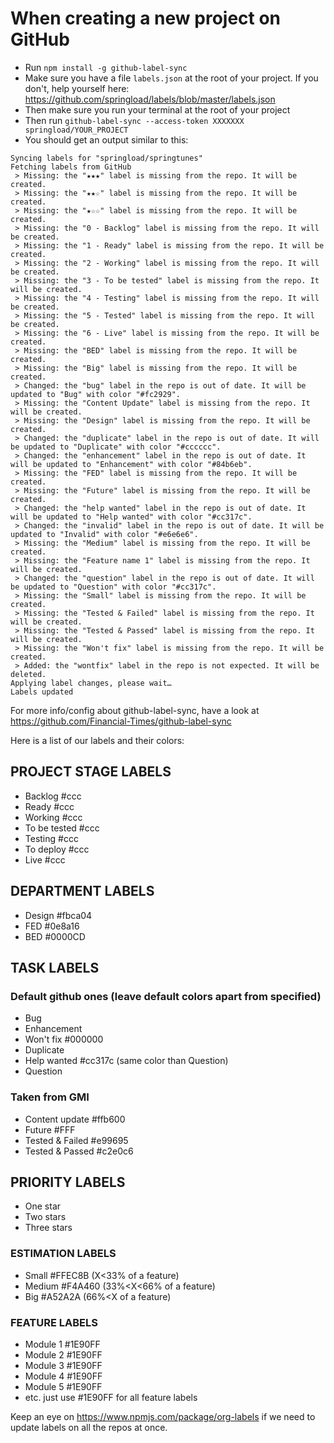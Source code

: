 # When creating a new project on GitHub

- Run `npm install -g github-label-sync`
- Make sure you have a file `labels.json` at the root of your project. If you don't, help yourself here:
https://github.com/springload/labels/blob/master/labels.json
- Then make sure you run your terminal at the root of your project
- Then run `github-label-sync --access-token XXXXXXX springload/YOUR_PROJECT`
- You should get an output similar to this:
```
Syncing labels for "springload/springtunes"
Fetching labels from GitHub
 > Missing: the "★★★" label is missing from the repo. It will be created.
 > Missing: the "★★☆" label is missing from the repo. It will be created.
 > Missing: the "★☆☆" label is missing from the repo. It will be created.
 > Missing: the "0 - Backlog" label is missing from the repo. It will be created.
 > Missing: the "1 - Ready" label is missing from the repo. It will be created.
 > Missing: the "2 - Working" label is missing from the repo. It will be created.
 > Missing: the "3 - To be tested" label is missing from the repo. It will be created.
 > Missing: the "4 - Testing" label is missing from the repo. It will be created.
 > Missing: the "5 - Tested" label is missing from the repo. It will be created.
 > Missing: the "6 - Live" label is missing from the repo. It will be created.
 > Missing: the "BED" label is missing from the repo. It will be created.
 > Missing: the "Big" label is missing from the repo. It will be created.
 > Changed: the "bug" label in the repo is out of date. It will be updated to "Bug" with color "#fc2929".
 > Missing: the "Content Update" label is missing from the repo. It will be created.
 > Missing: the "Design" label is missing from the repo. It will be created.
 > Changed: the "duplicate" label in the repo is out of date. It will be updated to "Duplicate" with color "#cccccc".
 > Changed: the "enhancement" label in the repo is out of date. It will be updated to "Enhancement" with color "#84b6eb".
 > Missing: the "FED" label is missing from the repo. It will be created.
 > Missing: the "Future" label is missing from the repo. It will be created.
 > Changed: the "help wanted" label in the repo is out of date. It will be updated to "Help wanted" with color "#cc317c".
 > Changed: the "invalid" label in the repo is out of date. It will be updated to "Invalid" with color "#e6e6e6".
 > Missing: the "Medium" label is missing from the repo. It will be created.
 > Missing: the "Feature name 1" label is missing from the repo. It will be created.
 > Changed: the "question" label in the repo is out of date. It will be updated to "Question" with color "#cc317c".
 > Missing: the "Small" label is missing from the repo. It will be created.
 > Missing: the "Tested & Failed" label is missing from the repo. It will be created.
 > Missing: the "Tested & Passed" label is missing from the repo. It will be created.
 > Missing: the "Won't fix" label is missing from the repo. It will be created.
 > Added: the "wontfix" label in the repo is not expected. It will be deleted.
Applying label changes, please wait…
Labels updated
```

For more info/config about github-label-sync, have a look at https://github.com/Financial-Times/github-label-sync

Here is a list of our labels and their colors:

## PROJECT STAGE LABELS

- Backlog #ccc
- Ready #ccc
- Working #ccc
- To be tested #ccc
- Testing #ccc
- To deploy #ccc
- Live #ccc

## DEPARTMENT LABELS

- Design #fbca04
- FED #0e8a16
- BED #0000CD

## TASK LABELS

### Default github ones (leave default colors apart from specified)

- Bug
- Enhancement
- Won't fix #000000
- Duplicate
- Help wanted #cc317c (same color than Question)
- Question

### Taken from GMI

- Content update #ffb600
- Future #FFF
- Tested & Failed #e99695
- Tested & Passed #c2e0c6

## PRIORITY LABELS

- One star
- Two stars
- Three stars

### ESTIMATION LABELS

- Small #FFEC8B   (X<33% of a feature)
- Medium #F4A460  (33%<X<66% of a feature)
- Big #A52A2A    (66%<X of a feature)

### FEATURE LABELS

- Module 1 #1E90FF
- Module 2 #1E90FF
- Module 3 #1E90FF
- Module 4 #1E90FF
- Module 5 #1E90FF
- etc. just use #1E90FF for all feature labels

Keep an eye on https://www.npmjs.com/package/org-labels if we need to update labels on all the repos at once.

